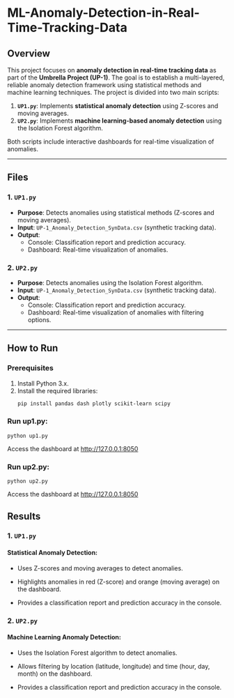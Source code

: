 # ML-Anomaly-Detection-in-Real-Time-Tracking-Data

## Overview

This project focuses on **anomaly detection in real-time tracking data** as part of the **Umbrella Project (UP-1)**. The goal is to establish a multi-layered, reliable anomaly detection framework using statistical methods and machine learning techniques. The project is divided into two main scripts:

1. **`UP1.py`**: Implements **statistical anomaly detection** using Z-scores and moving averages.
2. **`UP2.py`**: Implements **machine learning-based anomaly detection** using the Isolation Forest algorithm.

Both scripts include interactive dashboards for real-time visualization of anomalies.

---

## Files

### 1. `UP1.py`
- **Purpose**: Detects anomalies using statistical methods (Z-scores and moving averages).
- **Input**: `UP-1_Anomaly_Detection_SynData.csv` (synthetic tracking data).
- **Output**:
  - Console: Classification report and prediction accuracy.
  - Dashboard: Real-time visualization of anomalies.

### 2. `UP2.py`
- **Purpose**: Detects anomalies using the Isolation Forest algorithm.
- **Input**: `UP-1_Anomaly_Detection_SynData.csv` (synthetic tracking data).
- **Output**:
  - Console: Classification report and prediction accuracy.
  - Dashboard: Real-time visualization of anomalies with filtering options.

---

## How to Run

### Prerequisites
1. Install Python 3.x.
2. Install the required libraries:
   ```bash
   pip install pandas dash plotly scikit-learn scipy

### Run up1.py:
   ```
python up1.py
  ```
Access the dashboard at http://127.0.0.1:8050

### Run up2.py:
```
python up2.py
  ```
Access the dashboard at http://127.0.0.1:8050

## Results

### 1. `UP1.py`
#### Statistical Anomaly Detection:

- Uses Z-scores and moving averages to detect anomalies.

- Highlights anomalies in red (Z-score) and orange (moving average) on the dashboard.

- Provides a classification report and prediction accuracy in the console.

### 2. `UP2.py`
#### Machine Learning Anomaly Detection:

- Uses the Isolation Forest algorithm to detect anomalies.

- Allows filtering by location (latitude, longitude) and time (hour, day, month) on the dashboard.

- Provides a classification report and prediction accuracy in the console.
